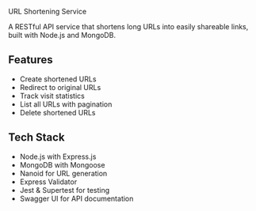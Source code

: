  URL Shortening Service

A RESTful API service that shortens long URLs into easily shareable links, built with Node.js and MongoDB.

## Features

- Create shortened URLs
- Redirect to original URLs
- Track visit statistics
- List all URLs with pagination
- Delete shortened URLs

## Tech Stack

- Node.js with Express.js
- MongoDB with Mongoose
- Nanoid for URL generation
- Express Validator
- Jest & Supertest for testing
- Swagger UI for API documentation

